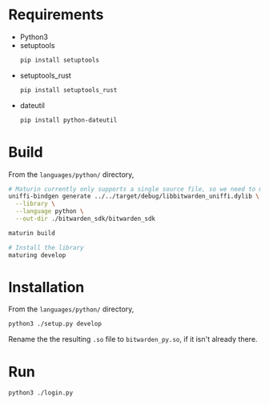 # Requirements

- Python3
- setuptools
  ```bash
  pip install setuptools
  ```
- setuptools_rust
  ```bash
  pip install setuptools_rust
  ```
- dateutil
  ```bash
  pip install python-dateutil
  ```

# Build

From the `languages/python/` directory,

```bash
# Maturin currently only supports a single source file, so we need to manually build the library
uniffi-bindgen generate ../../target/debug/libbitwarden_uniffi.dylib \
  --library \
  --language python \
  --out-dir ./bitwarden_sdk/bitwarden_sdk

maturin build

# Install the library
maturing develop
```

# Installation

From the `languages/python/` directory,

```bash
python3 ./setup.py develop
```

Rename the the resulting `.so` file to `bitwarden_py.so`, if it isn't already there.

# Run

```bash
python3 ./login.py
```
